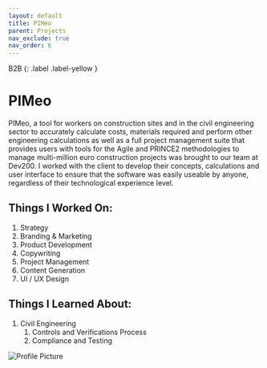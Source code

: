 ```yaml
---
layout: default
title: PIMeo
parent: Projects
nav_exclude: true
nav_order: 6
---
```

B2B
{: .label .label-yellow }

# PIMeo

PIMeo, a tool for workers on construction sites and in the civil engineering sector to accurately calculate costs, materials required and perform other engineering calculations as well as a full project management suite that provides users with tools for the Agile and PRINCE2 methodologies to manage multi-million euro construction projects was brought to our team at Dev200. I worked with the client to develop their concepts, calculations and user interface to ensure that the software was easily useable by anyone, regardless of their technological experience level.
<br>

## Things I Worked On: 

1. Strategy
2. Branding & Marketing
3. Product Development
4. Copywriting
5. Project Management
6. Content Generation
7. UI / UX Design

## Things I Learned About:

1. Civil Engineering
	1. Controls and Verifications Process
	2. Compliance and Testing

![Profile Picture](../../assets/images/pimeo.png "PIMeo")
